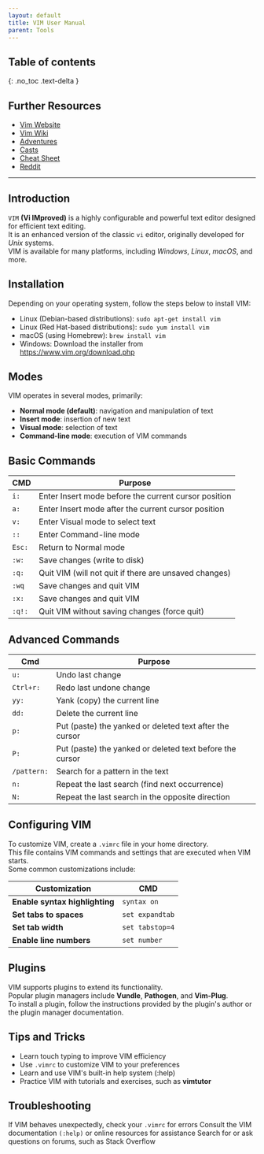 ```yaml
---
layout: default
title: VIM User Manual
parent: Tools
---
```



## Table of contents
{: .no_toc .text-delta }

## Further Resources

- [Vim Website][R1]
- [Vim Wiki][R2]
- [Adventures][R3]
- [Casts][R4]
- [Cheat Sheet][R5]
- [Reddit][R6]

---

## Introduction

`VIM` **(Vi IMproved)** is a highly configurable and powerful text editor designed for efficient text editing. \
It is an enhanced version of the classic `vi` editor, originally developed for *Unix* systems. \
VIM is available for many platforms, including *Windows*, *Linux*, *macOS*, and more.

## Installation

Depending on your operating system, follow the steps below to install VIM:

- Linux (Debian-based distributions): `sudo apt-get install vim`
- Linux (Red Hat-based distributions): `sudo yum install vim`
- macOS (using Homebrew): `brew install vim`
- Windows: Download the installer from <https://www.vim.org/download.php>

## Modes

VIM operates in several modes, primarily:

- **Normal mode (default)**: navigation and manipulation of text
- **Insert mode**: insertion of new text
- **Visual mode**: selection of text
- **Command-line mode**: execution of VIM commands

## Basic Commands

| CMD    | Purpose                                               |
| ------ | ----------------------------------------------------- |
| `i:`   | Enter Insert mode before the current cursor position  |
| `a:`   | Enter Insert mode after the current cursor position   |
| `v:`   | Enter Visual mode to select text                      |
| `::`   | Enter Command-line mode                               |
| `Esc:` | Return to Normal mode                                 |
| `:w:`  | Save changes (write to disk)                          |
| `:q:`  | Quit VIM (will not quit if there are unsaved changes) |
| `:wq`  | Save changes and quit VIM                             |
| `:x:`  | Save changes and quit VIM                             |
| `:q!:` | Quit VIM without saving changes (force quit)          |

## Advanced Commands

| Cmd         | Purpose                                                  |
| ----------- | -------------------------------------------------------- |
| `u:`        | Undo last change                                         |
| `Ctrl+r:`   | Redo last undone change                                  |
| `yy:`       | Yank (copy) the current line                             |
| `dd:`       | Delete the current line                                  |
| `p:`        | Put (paste) the yanked or deleted text after the cursor  |
| `P:`        | Put (paste) the yanked or deleted text before the cursor |
| `/pattern:` | Search for a pattern in the text                         |
| `n:`        | Repeat the last search (find next occurrence)            |
| `N:`        | Repeat the last search in the opposite direction         |

## Configuring VIM

To customize VIM, create a `.vimrc` file in your home directory. \
This file contains VIM commands and settings that are executed when VIM starts. \
Some common customizations include:

| Customization                  | CMD             |
| ------------------------------ | --------------- |
| **Enable syntax highlighting** | `syntax on`     |
| **Set tabs to spaces**         | `set expandtab` |
| **Set tab width**              | `set tabstop=4` |
| **Enable line numbers**        | `set number`    |

## Plugins

VIM supports plugins to extend its functionality. \
Popular plugin managers include **Vundle**, **Pathogen**, and **Vim-Plug**. \
To install a plugin, follow the instructions provided by the plugin's author or the plugin manager documentation.

## Tips and Tricks

- Learn touch typing to improve VIM efficiency
- Use `.vimrc` to customize VIM to your preferences
- Learn and use VIM's built-in help system (:help)
- Practice VIM with tutorials and exercises, such as **vimtutor**

## Troubleshooting

If VIM behaves unexpectedly, check your `.vimrc` for errors
Consult the VIM documentation `(:help)` or online resources for assistance
Search for or ask questions on forums, such as Stack Overflow

<!--Links referenced at the top of the document-->

[R1]: <https://www.vim.org/> "Official VIM Website"
[R2]: <https://vim.fandom.com/wiki/Vim_Tips_Wiki> "VIM Wiki"
[R3]: <https://vim-adventures.com/> "VIM Adventures - a game to learn VIM commands"
[R4]: <http://vimcasts.org/> "Vim Casts - screencasts about VIM features and plugins"
[R5]: <https://vim.rtorr.com/> "VIM Cheat Sheet - a quick reference for VIM commands"
[R6]: <https://www.reddit.com/r/vim/> "VIM Reddit community"
[vim-reddit]: <https://styles.redditmedia.com/t5_2qhqx/styles/communityIcon_9lpgb9pf6xh01.png?width=256&v=enabled&s=26d4079e8b7f5aac6e06c97b5b77960ab9cf31eb> "Icon for VIM"
